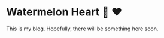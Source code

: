 # Watermelon Heart :watermelon: :heart:

This is my blog. Hopefully, there will be something here soon.